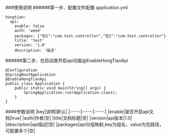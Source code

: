###使用说明
######第一步、配置文件配置 application.yml
```$xslt
hongtian:
  api:
    enable: false
    auth: 'weed'
    packages: {"包1":"com.test.controller","包1":"com.test.controller"}
    title: 'test'
    version: '1.0'
    description: '描述'
```
######第二步、在启动类开启api功能@EnableHongTianApi
```$xslt
@Configuration
@SpringBootApplication
@EnableHongTianApi
public class Application {
    public static void main(String[] args) {
        SpringApplication.run(Application.class);
    }
}
```
####参数说明
|key|说明|默认|
|:----:|:----:|:----:|
|enable|是否开启api文档|true|
|auth|作者|空|
|title|文档标题|空|
|version|api版本|1.0|
|description|api描述|空|
|packages|api分组映射,key为组名，value为包路径，可配置多个|空|